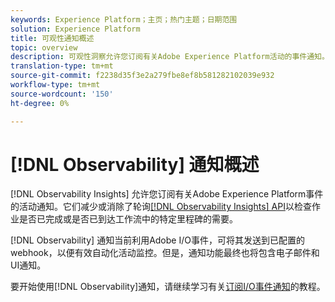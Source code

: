 ```yaml
---
keywords: Experience Platform；主页；热门主题；日期范围
solution: Experience Platform
title: 可观性通知概述
topic: overview
description: 可观性洞察允许您订阅有关Adobe Experience Platform活动的事件通知。 它们减少或消除了对可观察性洞察API进行轮询的需求，以便检查作业是否完成或工作流中的某个里程碑是否已达到。
translation-type: tm+mt
source-git-commit: f2238d35f3e2a279fbe8ef8b581282102039e932
workflow-type: tm+mt
source-wordcount: '150'
ht-degree: 0%

---
```



# [!DNL Observability] 通知概述

[!DNL Observability Insights] 允许您订阅有关Adobe Experience Platform事件的活动通知。它们减少或消除了轮询[[!DNL Observability Insights] API](../api/overview.md)以检查作业是否已完成或是否已到达工作流中的特定里程碑的需要。

[!DNL Observability] 通知当前利用Adobe I/O事件，可将其发送到已配置的webhook，以便有效自动化活动监控。但是，通知功能最终也将包含电子邮件和UI通知。

要开始使用[!DNL Observability]通知，请继续学习有关[订阅I/O事件通知](./subscribe.md)的教程。